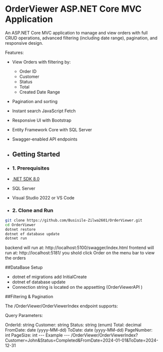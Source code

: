# OrderViewer ASP.NET Core MVC Application

An ASP.NET Core MVC application to manage and view orders with full CRUD operations, advanced filtering (including date range), pagination, and responsive design.

Features:
- View Orders with filtering by:
  - Order ID
  - Customer
  - Status
  - Total
  - Created Date Range
- Pagination and sorting
- Instant search JavaScript Fetch
- Responsive UI with Bootstrap
- Entity Framework Core with SQL Server
- Swagger-enabled API endpoints

- ## Getting Started
- ### 1. Prerequisites

- [.NET SDK 8.0](https://dotnet.microsoft.com/en-us/download/dotnet/8.0)
- SQL Server
- Visual Studio 2022 or VS Code

- ### 2. Clone and Run

```bash
git clone https://github.com/Busisile-Zilwa2601/OrderViewer.git
cd OrderViewer
dotnet restore
dotnet ef database update
dotnet run
```
backend will run at: http://localhost:5100/swagger/index.html
frontend will run at: http://localhost:5181/   you shold click Order on the menu bar to view the orders

##DataBase Setup
- dotnet ef migrations add InitialCreate
- dotnet ef database update
- Connection string is located on the appsetting (OrderViewerAPI )

##Filtering & Pagination

The /OrderViewer/OrderViewerIndex endpoint supports:

Query Parameters:

OrderId: string
Customer: string
Status: string (enum)
Total: decimal
FromDate: date (yyyy-MM-dd)
ToDate: date (yyyy-MM-dd)
PageNumber: int
PageSize: int
--- Example ---
/OrderViewer/OrderViewerIndex?Customer=John&Status=Completed&FromDate=2024-01-01&ToDate=2024-12-31

